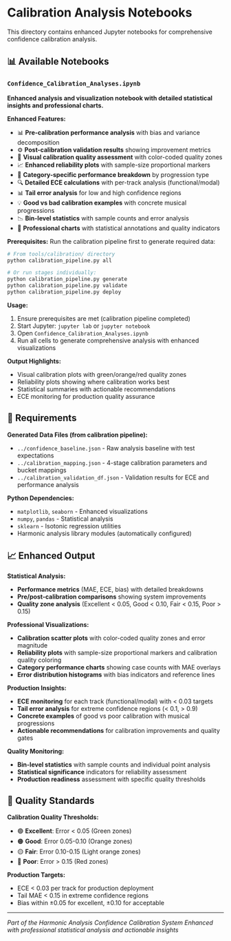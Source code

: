 # Calibration Analysis Notebooks

This directory contains enhanced Jupyter notebooks for comprehensive confidence calibration analysis.

## 📊 Available Notebooks

### `Confidence_Calibration_Analyses.ipynb`
**Enhanced analysis and visualization notebook with detailed statistical insights and professional charts.**

**Enhanced Features:**
- 📊 **Pre-calibration performance analysis** with bias and variance decomposition
- ⚙️ **Post-calibration validation results** showing improvement metrics
- 🎯 **Visual calibration quality assessment** with color-coded quality zones
- 📈 **Enhanced reliability plots** with sample-size proportional markers
- 🎼 **Category-specific performance breakdown** by progression type
- 🔍 **Detailed ECE calculations** with per-track analysis (functional/modal)
- 📊 **Tail error analysis** for low and high confidence regions
- 💡 **Good vs bad calibration examples** with concrete musical progressions
- 📉 **Bin-level statistics** with sample counts and error analysis
- 💨 **Professional charts** with statistical annotations and quality indicators

**Prerequisites:**
Run the calibration pipeline first to generate required data:
```bash
# From tools/calibration/ directory
python calibration_pipeline.py all

# Or run stages individually:
python calibration_pipeline.py generate
python calibration_pipeline.py validate
python calibration_pipeline.py deploy
```

**Usage:**
1. Ensure prerequisites are met (calibration pipeline completed)
2. Start Jupyter: `jupyter lab` or `jupyter notebook`
3. Open `Confidence_Calibration_Analyses.ipynb`
4. Run all cells to generate comprehensive analysis with enhanced visualizations

**Output Highlights:**
- Visual calibration plots with green/orange/red quality zones
- Reliability plots showing where calibration works best
- Statistical summaries with actionable recommendations
- ECE monitoring for production quality assurance

## 🔧 Requirements

**Generated Data Files (from calibration pipeline):**
- `../confidence_baseline.json` - Raw analysis baseline with test expectations
- `../calibration_mapping.json` - 4-stage calibration parameters and bucket mappings
- `../calibration_validation_df.json` - Validation results for ECE and performance analysis

**Python Dependencies:**
- `matplotlib`, `seaborn` - Enhanced visualizations
- `numpy`, `pandas` - Statistical analysis
- `sklearn` - Isotonic regression utilities
- Harmonic analysis library modules (automatically configured)

## 📈 Enhanced Output

**Statistical Analysis:**
- **Performance metrics** (MAE, ECE, bias) with detailed breakdowns
- **Pre/post-calibration comparisons** showing system improvements
- **Quality zone analysis** (Excellent < 0.05, Good < 0.10, Fair < 0.15, Poor > 0.15)

**Professional Visualizations:**
- **Calibration scatter plots** with color-coded quality zones and error magnitude
- **Reliability plots** with sample-size proportional markers and calibration quality coloring
- **Category performance charts** showing case counts with MAE overlays
- **Error distribution histograms** with bias indicators and reference lines

**Production Insights:**
- **ECE monitoring** for each track (functional/modal) with < 0.03 targets
- **Tail error analysis** for extreme confidence regions (< 0.1, > 0.9)
- **Concrete examples** of good vs poor calibration with musical progressions
- **Actionable recommendations** for calibration improvements and quality gates

**Quality Monitoring:**
- **Bin-level statistics** with sample counts and individual point analysis
- **Statistical significance** indicators for reliability assessment
- **Production readiness** assessment with specific quality thresholds

## 🎯 Quality Standards

**Calibration Quality Thresholds:**
- 🟢 **Excellent**: Error < 0.05 (Green zones)
- 🟠 **Good**: Error 0.05-0.10 (Orange zones)
- 🟡 **Fair**: Error 0.10-0.15 (Light orange zones)
- 🔴 **Poor**: Error > 0.15 (Red zones)

**Production Targets:**
- ECE < 0.03 per track for production deployment
- Tail MAE < 0.15 in extreme confidence regions
- Bias within ±0.05 for excellent, ±0.10 for acceptable

---
*Part of the Harmonic Analysis Confidence Calibration System*
*Enhanced with professional statistical analysis and actionable insights*
